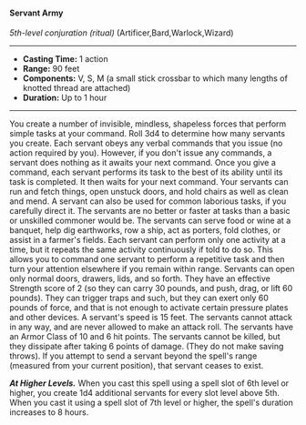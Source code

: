 #### Servant Army
*5th-level conjuration* *(ritual)* (Artificer,Bard,Warlock,Wizard)
___
- **Casting Time:** 1 action
- **Range:** 90 feet
- **Components:** V, S, M (a small stick crossbar to which many lengths of knotted thread are attached)
- **Duration:** Up to 1 hour
---
You create a number of invisible, mindless, shapeless forces that perform simple tasks at your
command. Roll 3d4 to determine how many
servants you create. Each servant obeys any verbal
commands that you issue (no action required by
you). However, if you don't issue any commands, a
servant does nothing as it awaits your next
command.
Once you give a command, each servant performs
its task to the best of its ability until its task is
completed. It then waits for your next command.
Your servants can run and fetch things, open
unstuck doors, and hold chairs as well as clean and
mend. A servant can also be used for common
laborious tasks, if you carefully direct it. The
servants are no better or faster at tasks than a basic
or unskilled commoner would be.
The servants can serve food or wine at a banquet,
help dig earthworks, row a ship, act as porters, fold
clothes, or assist in a farmer's fields. Each servant
can perform only one activity at a time, but it
repeats the same activity continuously if told to do
so. This allows you to command one servant to
perform a repetitive task and then turn your
attention elsewhere if you remain within range.
Servants can open only normal doors, drawers, lids,
and so forth. They have an effective Strength score
of 2 (so they can carry 30 pounds, and push, drag, or
lift 60 pounds). They can trigger traps and such, but
they can exert only 60 pounds of force, and that is
not enough to activate certain pressure plates and
other devices. A servant's speed is 15 feet.
The servants cannot attack in any way, and are
never allowed to make an attack roll. The servants
have an Armor Class of 10 and 6 hit points. The
servants cannot be killed, but they dissipate after
taking 6 points of damage. (They do not make
saving throws). If you attempt to send a servant
beyond the spell's range (measured from your
current position), that servant ceases to exist.

***At Higher Levels.***  When you cast this spell using
a spell slot of 6th level or higher, you create 1d4
additional servants for every slot level above 5th.
When you cast it using a spell slot of 7th level or
higher, the spell's duration increases to 8 hours.
